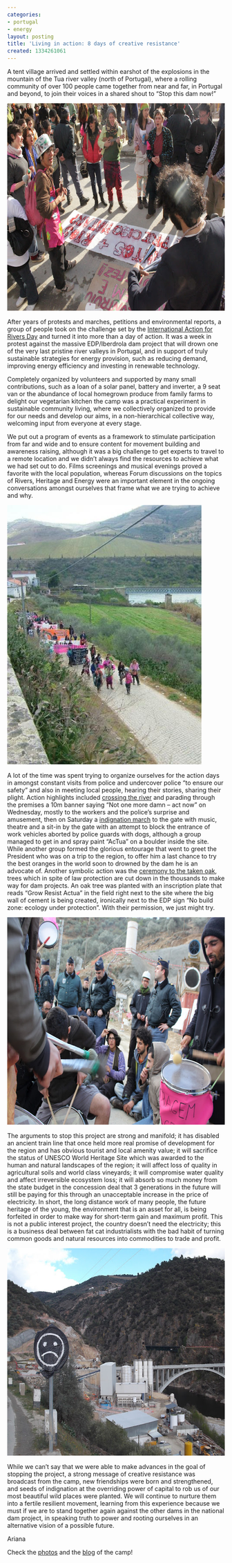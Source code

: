 ```yaml
---
categories:
- portugal
- energy
layout: posting
title: 'Living in action: 8 days of creative resistance'
created: 1334261061
---
```

<p>A tent village arrived and settled within earshot of the explosions in the mountain of the Tua river valley (north of Portugal), where a rolling community of over 100 people came together from near and far, in Portugal and beyond, to join their voices in a shared shout to “Stop this dam now!”</p><p><img alt="" src="/assets/files/u27/IMG_2215.JPG" style="width: 720px; height: 480px;"></p><p>After years of protests and marches, petitions and environmental reports, a group of people took on the challenge set by the <a href="http://www.internationalrivers.org/en/node/7312">International Action for Rivers Day</a> and turned it into more than a day of action. It was a week in protest against the massive EDP/Iberdrola dam project that will drown one of the very last pristine river valleys in Portugal, and in support of truly sustainable strategies for energy provision, such as reducing demand, improving energy efficiency and investing in renewable technology.</p><p><!--break--></p><p>Completely organized by volunteers and supported by many small contributions, such as a loan of a solar panel, battery and inverter, a 9 seat van or the abundance of local homegrown produce from family farms to delight our vegetarian kitchen the camp was a practical experiment in sustainable community living, where we collectively organized to provide for our needs and develop our aims, in a non-hierarchical collective way, welcoming input from everyone at every stage.</p><p>We put out a program of events as a framework to stimulate participation from far and wide and to ensure content for movement building and awareness raising, although it was a big challenge to get experts to travel to a remote location and we didn’t always find the resources to achieve what we had set out to do. Films screenings and musical evenings proved a favorite with the local population, whereas Forum discussions on the topics of Rivers, Heritage and Energy were an important element in the ongoing conversations amongst ourselves that frame what we are trying to achieve and why.</p><p><img alt="" src="/assets/files/u27/424126_404873702871557_100000467920358_1514729_1620066702_n.jpg" style="width: 450px; height: 600px;"></p><p>A lot of the time was spent trying to organize ourselves for the action days in amongst constant visits from police and undercover police “to ensure our safety” and also in meeting local people, hearing their stories, sharing their plight. Action highlights included <a href="http://youtu.be/Qe8e031sZRg">crossing the river</a> and parading through the premises a 10m banner saying “Not one more damn – act now” on Wednesday, mostly to the workers and the police’s surprise and amusement, then on Saturday a <a href="http://youtu.be/RN3ZGE7yAjo">indignation march</a> to the gate with music, theatre and a sit-in by the gate with an attempt to block the entrance of work vehicles aborted by police guards with dogs, although a group managed to get in and spray paint “AcTua” on a boulder inside the site. While another group formed the glorious entourage that went to greet the President who was on a trip to the region, to offer him a last chance to try the best oranges in the world soon to drowned by the dam he is an advocate of. Another symbolic action was the <a href="http://youtu.be/trjP_7lHji4">ceremony to the taken oak</a>, trees which in spite of law protection are cut down in the thousands to make way for dam projects. An oak tree was planted with an inscription plate that reads “Grow Resist Actua” in the field right next to the site where the big wall of cement is being created, ironically next to the EDP sign “No build zone: ecology under protection”. With their permission, we just might try.</p><p><img alt="" src="/assets/files/u27/IMG_2326.JPG" style="width: 720px; height: 480px;"></p><p>The arguments to stop this project are strong and manifold; it has disabled an ancient train line that once held more real promise of development for the region and has obvious tourist and local amenity value; it will sacrifice the status of UNESCO World Heritage Site which was awarded to the human and natural landscapes of the region; it will affect loss of quality in agricultural soils and world class vineyards; it will compromise water quality and affect irreversible ecosystem loss; it will absorb so much money from the state budget in the concession deal that 3 generations in the future will still be paying for this through an unacceptable increase in the price of electricity. In short, the long distance work of many people, the future heritage of the young, the environment that is an asset for all, is being forfeited in order to make way for short-term gain and maximum profit. This is not a public interest project, the country doesn’t need the electricity; this is a business deal between fat cat industrialists with the bad habit of turning common goods and natural resources into commodities to trade and profit.</p><p><img alt="" src="/assets/files/u27/DSCF1493.JPG" style="width: 640px; height: 480px;"></p><p>While we can’t say that we were able to make advances in the goal of stopping the project, a strong message of creative resistance was broadcast from the camp, new friendships were born and strengthened, and seeds of indignation at the overriding power of capital to rob us of our most beautiful wild places were planted. We will continue to nurture them into a fertile resilient movement, learning from this experience because we must if we are to stand together again against the other dams in the national dam project, in speaking truth to power and rooting ourselves in an alternative vision of a possible future.</p><p>Ariana</p><p>Check the <a href="https://picasaweb.google.com/105887946388527205046/AcampamentoActua">photos</a> and the <a href="http://acampamentoactua.wordpress.com/">blog</a> of the camp!</p>
